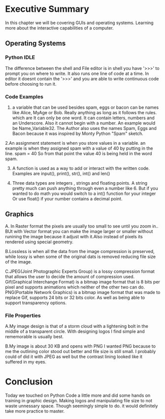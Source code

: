 # **Executive Summary**
In this chapter we will be covering GUIs and operating systems. 
Learning more about the interactive capabilities of a computer.

## **Operating Systems**

### **Python IDLE**
The difference between the shell and File editor is in shell you have '>>>' to prompt you on where to write. It also
runs one line of code at a time. 
In editor it doesnt contain the '>>>' and you are able to write continuous code before choosing to run it.

### **Code Examples**
1. a variable that can be used besides spam, eggs or bacon can be names like Alice, MyAge or Bob. Really anything as 
long as it follows the rules. which are It can only be one word. It can contain letters, numbers and an Underscore. Also it cannot begin with
a number. An example would be  Name_Variable32. 
The Author also uses the names Spam, Eggs and Bacon because it was inspired by Monty Python "Spam" sketch.

2.An assignment statement is when you store values in a variable. an example is when they assigned spam with a value of 40 by putting in
the line. 
spam = 40
So from that point the value 40 is being held in the word spam.

3. A function is used as a way to add or interact with the written code.
Examples are input(), print(), str(), int() and len()

4. Three data types are integers , strings and floating points.
A string pretty much can push anything through even a number like 6. But if you wanted to do math 
you would switch to a int() function for your integer Or use float() if your number contains a decimal point.  

## **Graphics**
A. In Raster format the pixels are usually too small to see until you zoom in.. BUt with Vector format you can make the image
larger or smaller without runining the image because it adjust with it.Also instead of pixels its rendered using special geometry.

B.Lossless is when all the data from the image compression is preserved, while lossy is when some of the original dats is removed reducing file size
of the image.

C.JPEG(Joint Photographic Experts Group) is a lossy compression format that allows the user to decide the amount of compression used.
Gif(Graphical Interchange Format) is a bitmap image format that is 8 bits per pixel and supports animations which neither of the other two can do.
PNG(Portable Network Graphics) is a bitmap image format that was made to replace Gif, supports 24 bits or 32 bits color. As well as being able to support transparency
options.

### **File Properties**
A.My image design is that of a storm cloud with a lightening bolt in the middle of a transparent circle. With designing logos I find simple and rememorable is usually best.

B.My image is about 30 KB and opens with PNG I wanted PNG because to me the outlining color stood out better and file size is still small. I probably could of did it with JPEG as well but the contrast lining looked like it suffered in my eyes.

# **Conclusion**
Today we touched on Python Code a little more and did some hands on training in graphic design. 
Making logos and manipulating file size to not waste unnessary space. 
Though seemingly simple to do. it would definitely take more practice to master.
